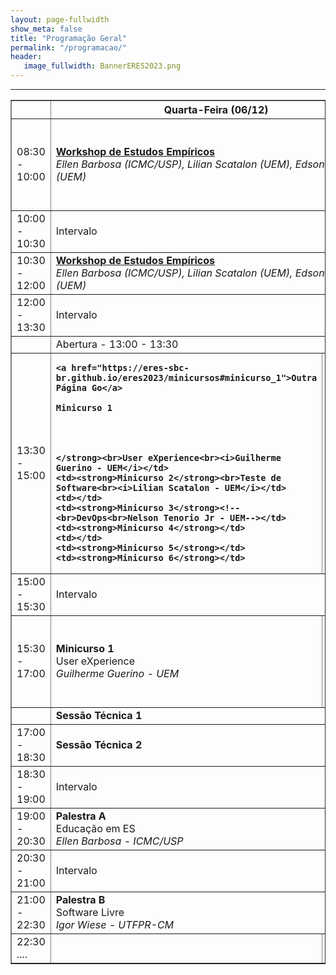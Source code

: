 ```yaml
---
layout: page-fullwidth
show_meta: false
title: "Programação Geral"
permalink: "/programacao/"
header:
   image_fullwidth: BannerERES2023.png
---
```

<hr>


<table border="1">
<thead>
  <tr>
    <th></th>
    <th colspan="2">Quarta-Feira (06/12)</th>
    <th></th>
    <th colspan="2">Quinta-Feira (07/12)</th>
    <th></th>
    <th colspan="2">Sexta-Feira (08/12)</th>
  </tr>
</thead>
<tbody>
  <tr>
    <td>08:30 - 10:00</td>
    <td colspan="2"><strong><a href="https://eres-sbc-br.github.io/eres2023/workshop" target="_blank">Workshop de Estudos Empíricos</a></strong><br><i>Ellen Barbosa (ICMC/USP), Lilian Scatalon (UEM), Edson OliveiraJr (UEM)</i></td>
    <td></td>
    <td colspan="2"><strong><a href="https://eres-sbc-br.github.io/eres2023/workshop" target="_blank">Workshop de Estudos Empíricos</a></strong><br><i>Ellen Barbosa (ICMC/USP), Lilian Scatalon (UEM), Edson OliveiraJr (UEM)</i></td>
    <td></td>
    <td colspan="2"><!--Conectadas à Eng. de Software--></td>
  </tr>
  <tr>
    <td>10:00 - 10:30</td>
    <td colspan="2">Intervalo</td>
    <td></td>
    <td colspan="2">Intervalo</td>
    <td></td>
    <td colspan="2">Intervalo</td>
  </tr>
  <tr>
    <td>10:30 - 12:00</td>
    <td colspan="2"><strong><a href="https://eres-sbc-br.github.io/eres2023/workshop" target="_blank">Workshop de Estudos Empíricos</a></strong><br><i>Ellen Barbosa (ICMC/USP), Lilian Scatalon (UEM), Edson OliveiraJr (UEM)</i></td>
    <td></td>
    <td colspan="2"><!--Atividade com a Software by Maringá--></td>
    <td></td>
    <td colspan="2"><!--Conectadas à Eng. de Software--></td>
  </tr>
  <tr>
    <td>12:00 - 13:30</td>
    <td colspan="2">Intervalo</td>
    <td></td>
    <td colspan="2">Intervalo</td>
    <td></td>
    <td colspan="2">Intervalo</td>
  </tr>
  <tr>
    <td></td>
    <td colspan="2">Abertura - 13:00 - 13:30</td>
    <td></td>
    <td></td>
    <td></td>
    <td></td>
    <td></td>
    <td></td>
  </tr>
  <tr>
    <td>13:30 - 15:00</td>
    <td><strong>
	
	<a href="https://eres-sbc-br.github.io/eres2023/minicursos#minicurso_1">Outra Página Go</a>
	
	Minicurso 1
	
	
	
	
	</strong><br>User eXperience<br><i>Guilherme Guerino - UEM</i></td>
    <td><strong>Minicurso 2</strong><br>Teste de Software<br><i>Lilian Scatalon - UEM</i></td>
    <td></td>
    <td><strong>Minicurso 3</strong><!--<br>DevOps<br>Nelson Tenorio Jr - UEM--></td>
    <td><strong>Minicurso 4</strong></td>
    <td></td>
    <td><strong>Minicurso 5</strong></td>
    <td><strong>Minicurso 6</strong></td>
  </tr>
  <tr>
    <td>15:00 - 15:30</td>
    <td colspan="2">Intervalo</td>
    <td></td>
    <td colspan="2">Intervalo</td>
    <td></td>
    <td colspan="2">Intervalo</td>
  </tr>
  <tr>
    <td>15:30 - 17:00</td>
    <td><strong>Minicurso 1</strong><br>User eXperience<br><i>Guilherme Guerino - UEM</i></td>
    <td><strong>Minicurso 2</strong><br>Teste de Software<br><i>Lilian Scatalon - UEM</i></td>
    <td></td>
    <td><strong>Minicurso 3</strong><!--<br>DevOps<br>Nelson Tenorio Jr - UEM--></td>
    <td><strong>Minicurso 4</strong></td>
    <td></td>
    <td><strong>Minicurso 5</strong></td>
    <td><strong>Minicurso 6</strong></td>
  </tr>
  <tr>
    <td></td>
    <td colspan="2"><strong>Sessão Técnica 1</strong></td>
    <td></td>
    <td colspan="2"><strong>Sessão Técnica 3 </strong></td>
    <td></td>
    <td colspan="2"><strong>Sessão Técnica 5</strong></td>
  </tr>
  <tr>
    <td>17:00 - 18:30</td>
    <td colspan="2"><strong>Sessão Técnica 2</strong></td>
    <td></td>
    <td colspan="2"><strong>Sessão Técnica 4</strong></td>
    <td></td>
    <td colspan="2"><strong>Sessão Técnica 6</strong></td>
  </tr>
  <tr>
    <td>18:30 - 19:00</td>
    <td colspan="2">Intervalo</td>
    <td></td>
    <td colspan="2">Intervalo</td>
    <td></td>
    <td colspan="2">Intervalo</td>
  </tr>
  <tr>
    <td>19:00 - 20:30</td>
    <td colspan="2"><strong>Palestra A</strong><br>Educação em ES<br><i>Ellen Barbosa - ICMC/USP</i></td>
    <td></td>
    <td colspan="2"><strong>Palestra C</strong><br><!--Engenharia de Conhecimento e Model-Driven Engineering na Indústria<br><i>André Menolli - UENP</i>--></td>
    <td></td>
    <td colspan="2"><strong>Palestra E</strong><br><!--Engenharia de Software Moderna<br><i>Marco Túlio Valente - UFMG</i>--></td>
  </tr>
  <tr>
    <td>20:30 - 21:00</td>
    <td colspan="2">Intervalo</td>
    <td></td>
    <td colspan="2">Intervalo</td>
    <td></td>
    <td colspan="2">Intervalo</td>
  </tr>
  <tr>
    <td>21:00 - 22:30</td>
    <td colspan="2"><strong>Palestra B</strong><br>Software Livre<br><i>Igor Wiese - UTFPR-CM</i></td>
    <td></td>
    <td colspan="2"><strong>Palestra D</strong><br><!--Teste de Software: Pesquisa e Ação<br><i>Fabiano Ferrari - UFSCar</i>--></td>
    <td></td>
    <td colspan="2"><strong>Palestra E</strong><br><!--a definir--></td>
  </tr>
  <tr>
    <td>22:30 ....</td>
    <td></td>
    <td></td>
    <td></td>
    <td colspan="2">Confraternização por Adesão</td>
    <td></td>
    <td colspan="2">Encerramento e Premiações</td>
  </tr>
</tbody>
</table>

